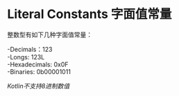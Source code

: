 # Literal Constants 字面值常量

整数型有如下几种字面值常量：

-Decimals：123   
  -Longs: 123L  
-Hexadecimals: 0x0F  
-Binaries: 0b00001011

*Kotlin不支持8进制数值*
